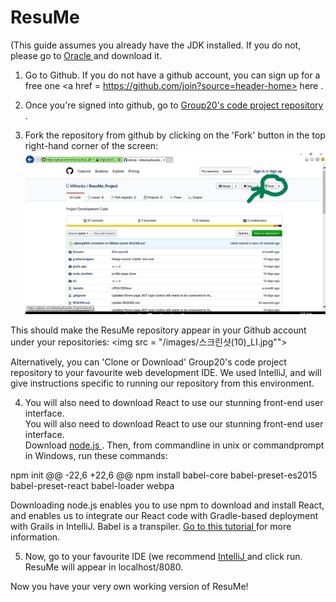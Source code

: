 # ResuMe
 (This guide assumes you already have the JDK installed.  If you do not, please go to <a href = "http://www.oracle.com/technetwork/java/javase/downloads/jdk8-downloads-2133151.html"> Oracle </a> and download it.
  
 1.  Go to Github.  If you do not have a github account, you can sign up for a free one <a href = https://github.com/join?source=header-home> here </a>.
  
 2.  Once you're signed into github, go to <a href = https://github.com/MManka/ResuMe_Project> Group20's code project repository </a> .  
 
 3.  Fork the repository from github by clicking on the 'Fork' button in the top right-hand corner of the screen: <img src = "/images/스크린샷(9)_LI.jpg">
   
  This should make the ResuMe repository appear in your Github account under your repositories:
  <img src = "/images/스크린샷(10)_LI.jpg"">
  
  Alternatively, you can 'Clone or Download' Group20's code project repository to your favourite web development IDE.  We used IntelliJ, and will give instructions specific to running our repository from this environment.
  
 4.  You will also need to download React to use our stunning front-end user interface.  
  You will also need to download React to use our stunning front-end user interface.  
  Download <a href = https://nodejs.org/en/> node.js </a> .  Then, from commandline in unix or commandprompt in Windows, run these commands:
  
  npm init
 @@ -22,6 +22,6 @@ npm install babel-core babel-preset-es2015 babel-preset-react babel-loader webpa
  
  Downloading node.js enables you to use npm to download and install React, and enables us to integrate our React code with Gradle-based deployment with Grails in IntelliJ.  Babel is a transpiler.  <a href = https://grailsblog.objectcomputing.com/posts/2016/05/28/using-react-with-grails.html> Go to this tutorial </a> for more information.
  
 5.  Now, go to your favourite IDE (we recommend <a href = https://www.jetbrains.com/idea/> IntelliJ </a> and click run.  ResuMe will appear in localhost/8080.
  
  Now you have your very own working version of ResuMe!  
